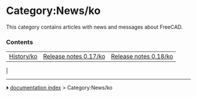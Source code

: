 # Category:News/ko
This category contains articles with news and messages about FreeCAD.

### Contents

|     |     |     |
| --- | --- | --- |
| [History/ko](History/ko.md) | [Release notes 0.17/ko](Release_notes_0.17/ko.md) | [Release notes 0.18/ko](Release_notes_0.18/ko.md) |
|



---
⏵ [documentation index](../README.md) > Category:News/ko

